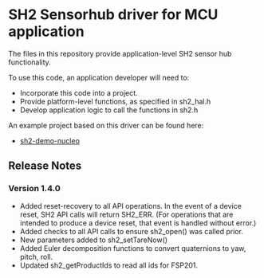 # SH2 Sensorhub driver for MCU application

The files in this repository provide application-level SH2 sensor hub functionality.

To use this code, an application developer will need to:
* Incorporate this code into a project.
* Provide platform-level functions, as specified in sh2_hal.h
* Develop application logic to call the functions in sh2.h

An example project based on this driver can be found here:
* [sh2-demo-nucleo](https://github.com/ceva-dsp/sh2-demo-nucleo)

## Release Notes
### Version 1.4.0
* Added reset-recovery to all API operations.  In the event of a device reset, SH2 API calls will return SH2_ERR.  (For operations that are intended to produce a device reset, that event is handled without error.)
* Added checks to all API calls to ensure sh2_open() was called prior.
* New parameters added to sh2_setTareNow()
* Added Euler decomposition functions to convert quaternions to yaw, pitch, roll.
* Updated sh2_getProductIds to read all ids for FSP201.

